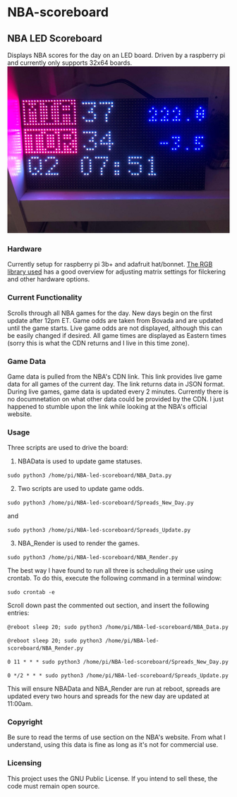 # NBA-scoreboard

## NBA LED Scoreboard
Displays NBA scores for the day on an LED board. Driven by a raspberry pi and currently only supports 32x64 boards.
![Live Game](Game_upcoming.jpg)


### Hardware
Currently setup for raspberry pi 3b+ and adafruit hat/bonnet. [The RGB library used](https://github.com/hzeller/rpi-rgb-led-matrix) has a good overview for adjusting matrix settings for filckering and other hardware options.

### Current Functionality
Scrolls through all NBA games for the day. New days begin on the first update after 12pm ET. Game odds are taken from Bovada and are updated until the game starts. Live game odds are not displayed, although this can be easily changed if desired. All game times are displayed as Eastern times (sorry this is what the CDN returns and I live in this time zone).

### Game Data
Game data is pulled from the NBA's CDN link. This link provides live game data for all games of the current day. The link returns data in JSON format. During live games, game data is updated every 2 minutes. Currently there is no documnetation on what other data could be provided by the CDN. I just happened to stumble upon the link while looking at the NBA's official website.

### Usage
Three scripts are used to drive the board:
1. NBAData is used to update game statuses.

`sudo python3 /home/pi/NBA-led-scoreboard/NBA_Data.py`



2. Two scripts are used to update game odds.

`sudo python3 /home/pi/NBA-led-scoreboard/Spreads_New_Day.py`

and 

`sudo python3 /home/pi/NBA-led-scoreboard/Spreads_Update.py`



3. NBA_Render is used to render the games.

`sudo python3 /home/pi/NBA-led-scoreboard/NBA_Render.py`



The best way I have found to run all three is scheduling their use using crontab. To do this, execute the following command in a terminal window:

`sudo crontab -e`

Scroll down past the commented out section, and insert the following entries:

```@reboot sleep 20; sudo python3 /home/pi/NBA-led-scoreboard/NBA_Data.py```

```@reboot sleep 20; sudo python3 /home/pi/NBA-led-scoreboard/NBA_Render.py```

```0 11 * * * sudo python3 /home/pi/NBA-led-scoreboard/Spreads_New_Day.py```

```0 */2 * * * sudo python3 /home/pi/NBA-led-scoreboard/Spreads_Update.py```

This will ensure NBAData and NBA_Render are run at reboot, spreads are updated every two hours and spreads for the new day are updated at 11:00am.

### Copyright
Be sure to read the terms of use section on the NBA's website. From what I understand, using this data is fine as long as it's not for commercial use.

### Licensing
This project uses the GNU Public License. If you intend to sell these, the code must remain open source.
